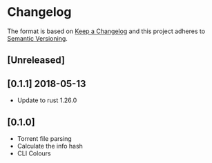# Changelog

The format is based on [Keep a Changelog](http://keepachangelog.com/en/1.0.0/)
and this project adheres to [Semantic Versioning](http://semver.org/spec/v2.0.0.html).

## [Unreleased]

## [0.1.1] 2018-05-13

- Update to rust 1.26.0

## [0.1.0]

- Torrent file parsing
- Calculate the info hash
- CLI Colours
